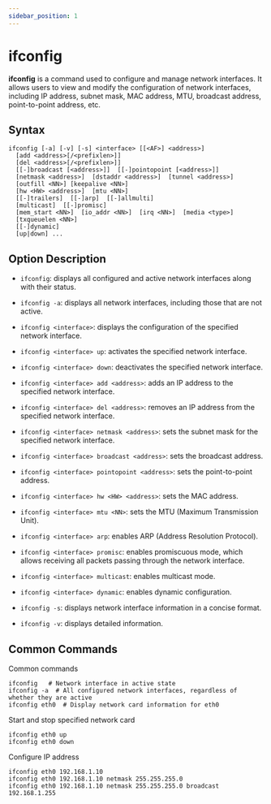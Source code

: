 ```yaml
---
sidebar_position: 1
---
```


# ifconfig

**ifconfig** is a command used to configure and manage network interfaces. It allows users to view and modify the configuration of network interfaces, including IP address, subnet mask, MAC address, MTU, broadcast address, point-to-point address, etc.

## Syntax

```
ifconfig [-a] [-v] [-s] <interface> [[<AF>] <address>]
  [add <address>[/<prefixlen>]]
  [del <address>[/<prefixlen>]]
  [[-]broadcast [<address>]]  [[-]pointopoint [<address>]]
  [netmask <address>]  [dstaddr <address>]  [tunnel <address>]
  [outfill <NN>] [keepalive <NN>]
  [hw <HW> <address>]  [mtu <NN>]
  [[-]trailers]  [[-]arp]  [[-]allmulti]
  [multicast]  [[-]promisc]
  [mem_start <NN>]  [io_addr <NN>]  [irq <NN>]  [media <type>]
  [txqueuelen <NN>]
  [[-]dynamic]
  [up|down] ...
```

## Option Description

- `ifconfig`: displays all configured and active network interfaces along with their status.

- `ifconfig -a`: displays all network interfaces, including those that are not active.
- `ifconfig <interface>`: displays the configuration of the specified network interface.
- `ifconfig <interface> up`: activates the specified network interface.
- `ifconfig <interface> down`: deactivates the specified network interface.
- `ifconfig <interface> add <address>`: adds an IP address to the specified network interface.
- `ifconfig <interface> del <address>`: removes an IP address from the specified network interface.
- `ifconfig <interface> netmask <address>`: sets the subnet mask for the specified network interface.
- `ifconfig <interface> broadcast <address>`: sets the broadcast address.
- `ifconfig <interface> pointopoint <address>`: sets the point-to-point address.
- `ifconfig <interface> hw <HW> <address>`: sets the MAC address.
- `ifconfig <interface> mtu <NN>`: sets the MTU (Maximum Transmission Unit).
- `ifconfig <interface> arp`: enables ARP (Address Resolution Protocol).
- `ifconfig <interface> promisc`: enables promiscuous mode, which allows receiving all packets passing through the network interface.
- `ifconfig <interface> multicast`: enables multicast mode.
- `ifconfig <interface> dynamic`: enables dynamic configuration.
- `ifconfig -s`: displays network interface information in a concise format.
- `ifconfig -v`: displays detailed information.

## Common Commands
Common commands

```
ifconfig   # Network interface in active state
ifconfig -a  # All configured network interfaces, regardless of whether they are active
ifconfig eth0  # Display network card information for eth0
```

Start and stop specified network card

```shell
ifconfig eth0 up
ifconfig eth0 down
```

Configure IP address

```shell
ifconfig eth0 192.168.1.10
ifconfig eth0 192.168.1.10 netmask 255.255.255.0
ifconfig eth0 192.168.1.10 netmask 255.255.255.0 broadcast 192.168.1.255
```